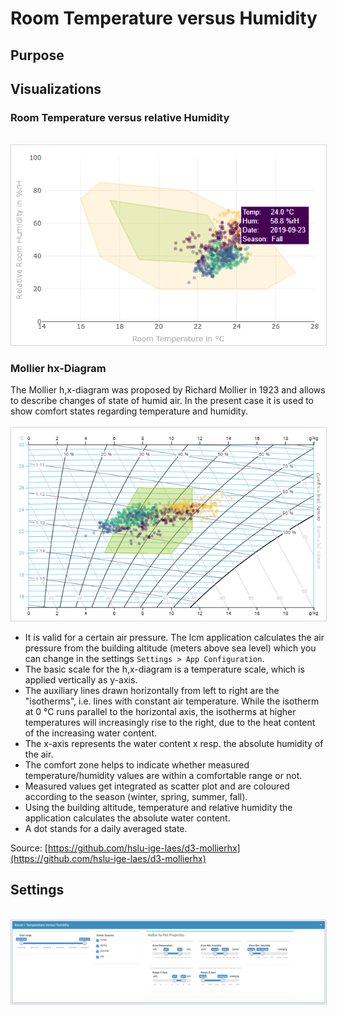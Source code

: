 # Room Temperature versus Humidity
## Purpose

## Visualizations
### Room Temperature versus relative Humidity
<br>
<img src="./roomTempHum_02.PNG" alt="Room Temperature versus relative Humidity" style="border:1px solid lightgrey"/>
<br>

### Mollier hx-Diagram
The Mollier h,x-diagram was proposed by Richard Mollier in 1923 and allows to describe changes of state of humid air. In the present case it is used to show comfort states regarding temperature and humidity.
<br><br>
<img src="./roomTempHum_01.PNG" alt="mollier hx-Diagram" style="border:1px solid lightgrey"/>
<br>
- It is valid for a certain air pressure. The lcm application calculates the air pressure from the building altitude (meters above sea level) which you can change in the settings `Settings > App Configuration`.
- The basic scale for the h,x-diagram is a temperature scale, which is applied vertically as y-axis.
- The auxiliary lines drawn horizontally from left to right are the "isotherms", i.e. lines with constant air temperature. While the isotherm at 0 °C runs parallel to the horizontal axis, the isotherms at higher temperatures will increasingly rise to the right, due to the heat content of the increasing water content.
- The x-axis represents the water content x resp. the absolute humidity of the air.
- The comfort zone helps to indicate whether measured temperature/humidity values are within a comfortable range or not.
- Measured values get integrated as scatter plot and are coloured according to the season (winter, spring, summer, fall).
- Using the building altitude, temperature and relative humidity the application calculates the absolute water content.
- A dot stands for a daily averaged state.

Source: [https://github.com/hslu-ige-laes/d3-mollierhx](https://github.com/hslu-ige-laes/d3-mollierhx)

## Settings
<br>
<img src="./roomTempHum_03.PNG" alt="Settings" style="border:1px solid lightgrey"/>
<br>